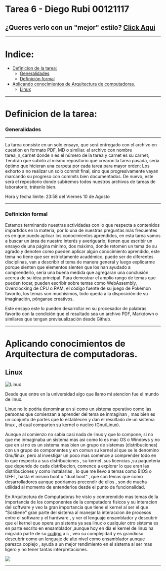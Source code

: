 # Tarea 6 - Diego Rubi 00121117 <!-- omit in toc -->

## ¿Queres verlo con un "mejor" estilo? [Click Aqui](https://uca-00121117.github.io/AC_00121117/tarea_6_00121117/Tarea_6_00121117)<!-- omit in toc -->

---
# Indice:<!-- omit in toc -->
- [Definicion de la tarea:](#definicion-de-la-tarea)
    - [Generalidades](#generalidades)
    - [Definición formal](#definición-formal)
- [Aplicando conocimientos de Arquitectura de computadoras.](#aplicando-conocimientos-de-arquitectura-de-computadoras)
  - [Linux](#linux)

---
# Definicion de la tarea:

### Generalidades

---

La tarea consiste en un solo ensayo, que será entregado con el archivo en cuestión en formato PDF, MD o similiar. el archivo con nombre tarea_n_carnet  donde n es el número de la tarea y carnet es su carnet; Tendrán que subirlo al mismo repositorio que crearon la tarea pasada, sería óptimo que hicieran una carpeta por cada tarea para mayor orden; Los exhorto a no realizar un solo commit final, sino que progresivamente vayan marcando su progreso con commits bien documentados. De nuevo, este será el repositorio donde subiremos todos nuestros archivos de tareas de laboratorio, trátenlo bien.

Hora y fecha limite: 23:58 del Viernes 10 de Agosto

---

### Definición formal

Estamos terminando nuestras actividades con lo que respecta a contenidos impartidos en la materia, por lo una de nuestras preguntas más frecuentes es en que puedo aplicar los conocimientos aprendidos, en esta tarea vamos a buscar un área de nuestro interés y averiguarlo;     tienen que escribir un ensayo de una página mínimo, dos máximo, donde retomen un tema de su agrado y denoten como pueden aplicar algún conocimiento aprendido, este tema no tiene que ser estrictamente académico, puede ser de diferentes disciplinas, van a describir el tema de manera general y luego explicarme porque sienten que elementos sienten que los han ayudado a comprenderlo, sería una buena medida que agregaran una conclusión acerca de su idea principal. Para demostrar el amplio rango de temas que pueden tocar, pueden escribir sobre temas como WebAssembly, Overclocking de CPU o RAM, el código fuente de su juego de Pokémon favorito, los temas son muchísimos, todo queda a la disposición de su imaginación, pónganse creativos.

Este ensayo este lo pueden desarrollar en su procesador de palabras favorito con la condición que el resultado sea un archivo PDF, Markdown o similares que tengan previsualización desde Github.

---

# Aplicando conocimientos de Arquitectura de computadoras.

## Linux
![Linux](https://www.secureweek.com/wp-content/uploads/2019/11/Linux-990x559.jpg)

Desde que entre en la universidad algo que llamo mi atencion fue el mundo de linux.

Linux no lo podria denominar en si como un sistema operativo como las personas que comienzan a aprender del tema se inmaginan , mas bien es un conjunto de partes que lo establecen y dan el resultado de un sistema linux , el cual comparten su kernel o nucleo (Gnu/Linux).



Aunque al comienzo no sabia casi nada de linux y que lo compone, si no que me inmaginaba un sistema más asi como lo es  mac OS o Windows y no que en si no es un sistema mas bien un grupo de sistemas (distribuciones) con un grupo de componentes y en comun su kernel al que se le denomino Gnu/linux, pero al investigar un poco mas comence a comprender todo en lo que respecta a sus distribuciones , su kernel ,sus licencias ,su paqueteria que depende de cada distribucion, comence a explorar lo que eran las distribuciones y como instalarlas  , lo que me llevo a temas como  BIOS o UEFI , hasta el mismo boot o "dual boot" , que son temas que como desarrolladores aunque podriamos precendir de ellos , son de mucha utilidad al momento de entenderlos desde el punto de funcionalidad.

En Arquitectura de Computadoras he visto y comprendido mas temas de la importancia de los componentes de la computadora fisicos y su interacion del software y veo la gran importancia que tiene el kernel al ser el que "Sostiene" gran parte del sistema al manejar la interaccion de procesos entre el software y el hardware , y ver el lenguaje ensamblador y descubrir que el kernel que opera un sistema ya sea linux o cualquier otro sistema es en parte escrito en ensamblador ,aunque hoy en dia el kernel de linux ha migrado parte de su [codigo](https://github.com/torvalds/linux) a c , veo su complejidad y es grandioso descubrir como un lenguaje de alto nivel como ensamblador aunque parezca coplejo , ayuda  a un mejor rendimiento en el sistema al ser mas ligero y no tener tantas interpretaciones. 

![](https://miro.medium.com/max/700/1*pnIUtMeXbfnkHKBtWQnX0w.jpeg)



















---

